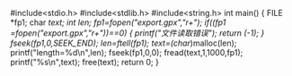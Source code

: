 
#include<stdio.h>
#include<stdlib.h>
#include<string.h>
int main()
{
	FILE  *fp1;
	char *text;
	int len;
	fp1=fopen("export.gpx","r+");
	if((fp1 =fopen("export.gpx","r+"))==0) 
	{
		printf("文件读取错误");
		return (-1);
	}
	fseek(fp1,0,SEEK_END);
	len=ftell(fp1);
	text=(char*)malloc(len);
	printf("length=%d\n",len);
	fseek(fp1,0,0);
	fread(text,1,1000,fp1);
	printf("%s\n",text);
	free(text);
	return 0;
} 
